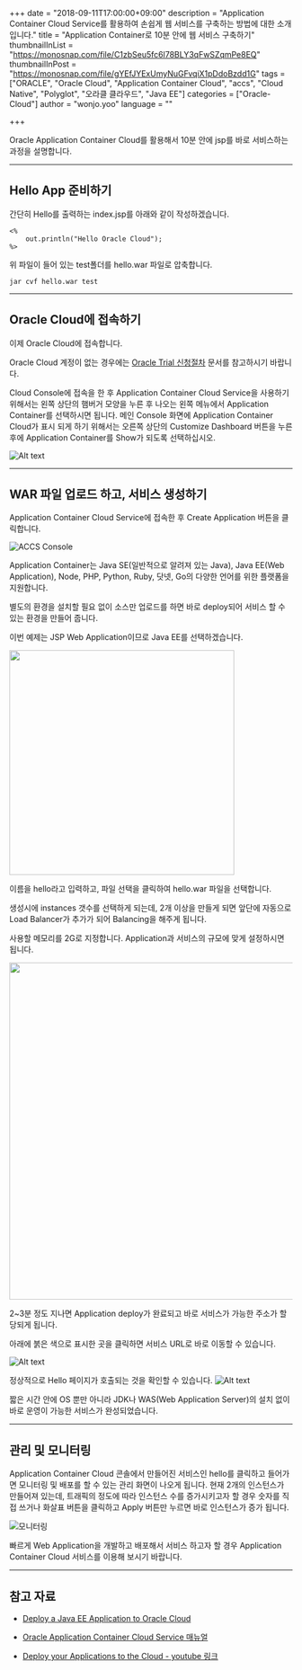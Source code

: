 +++
date = "2018-09-11T17:00:00+09:00"
description = "Application Container Cloud Service를 활용하여 손쉽게 웹 서비스를 구축하는 방법에 대한 소개입니다."
title = "Application Container로 10분 안에 웹 서비스 구축하기"
thumbnailInList = "https://monosnap.com/file/C1zbSeu5fc6l78BLY3qFwSZqmPe8EQ"
thumbnailInPost = "https://monosnap.com/file/gYEfJYExUmyNuGFvqiX1pDdoBzdd1G"
tags = ["ORACLE", "Oracle Cloud", "Application Container Cloud", "accs", "Cloud Native", "Polyglot", "오라클 클라우드", "Java EE"]
categories = ["Oracle-Cloud"]
author = "wonjo.yoo"
language = ""  

+++

Oracle Application Container Cloud를 활용해서 10분 안에 jsp를 바로 서비스하는 과정을 설명합니다.

***
## Hello App 준비하기
간단히 Hello를 출력하는 index.jsp를 아래와 같이 작성하겠습니다.
<pre><code><%
	out.println("Hello Oracle Cloud");
%>
</code></pre>
위 파일이 들어 있는 test폴더를 hello.war 파일로 압축합니다.
<pre><code>jar cvf hello.war test
</code></pre>

***
## Oracle Cloud에 접속하기
이제 Oracle Cloud에 접속합니다.

Oracle Cloud 계정이 없는 경우에는 [Oracle Trial 신청절차](http://www.oracloud.kr/post/oracle_cloud_trial/) 문서를 참고하시기 바랍니다.

Cloud Console에 접속을 한 후 Application Container Cloud Service을 사용하기 위해서는 왼쪽 상단의 햄버거 모양을 누른 후 나오는 왼쪽 메뉴에서 Application Container를 선택하시면 됩니다.
메인 Console 화면에 Application Container Cloud가 표시 되게 하기 위해서는 오른쪽 상단의 Customize Dashboard 버튼을 누른 후에 Application Container를 Show가 되도록 선택하십시오.

![Alt text](https://monosnap.com/image/LIGkJ4WygoYBQUMkKvbMOkK0ztHPSM.png)

***
## WAR 파일 업로드 하고, 서비스 생성하기
Application Container Cloud Service에 접속한 후 Create Application 버튼을 클릭합니다.
 
![ACCS Console](https://monosnap.com/image/TpZHnDnQkA994lplcHGpvIhZfNXqXU.png)

Application Container는 Java SE(일반적으로 알려져 있는 Java), Java EE(Web Application), Node, PHP, Python, Ruby, 닷넷, Go의 다양한 언어를 위한 플랫폼을 지원합니다. 

별도의 환경을 설치할 필요 없이 소스만 업로드를 하면 바로 deploy되어 서비스 할 수 있는 환경을 만들어 줍니다.

이번 예제는 JSP Web Application이므로 Java EE를 선택하겠습니다.

<img src="https://monosnap.com/image/yKmANQHhR6x72l77GR1l0Fsym180Ib.png" width=400>

이름을 hello라고 입력하고, 파일 선택을 클릭하여 hello.war 파일을 선택합니다.

생성시에 instances 갯수를 선택하게 되는데, 2개 이상을 만들게 되면 앞단에 자동으로 Load Balancer가 추가가 되어 Balancing을 해주게 됩니다. 

사용할 메모리를 2G로 지정합니다. Application과 서비스의 규모에 맞게 설정하시면 됩니다.

<img src="https://monosnap.com/image/mCIMdSRrScQvzojQSTFHXGc6hPdDVe.png" width=600>

2~3분 정도 지나면 Application deploy가 완료되고 바로 서비스가 가능한 주소가 할당되게 됩니다.

아래에 붉은 색으로 표시한 곳을 클릭하면 서비스 URL로 바로 이동할 수 있습니다.

![Alt text](https://monosnap.com/image/4NDkNuZl6mLoxmPjBlFsUowhwUPFCD.png)

정상적으로 Hello 페이지가 호출되는 것을 확인할 수 있습니다.
![Alt text](https://monosnap.com/image/6YLl1VnObhym5lXphPFyiSbB08ATmg.png)

짧은 시간 안에 OS 뿐만 아니라 JDK나 WAS(Web Application Server)의 설치 없이 바로 운영이 가능한 서비스가 완성되었습니다.

***
## 관리 및 모니터링
Application Container Cloud 콘솔에서 만들어진 서비스인 hello를 클릭하고 들어가면 모니터링 및 배포를 할 수 있는 관리 화면이 나오게 됩니다.
현재 2개의 인스턴스가 만들어져 있는데, 트래픽의 정도에 따라 인스턴스 수를 증가시키고자 할 경우 숫자를 직접 쓰거나 화살표 버튼을 클릭하고 Apply 버튼만 누르면 바로 인스턴스가 증가 됩니다.

![모니터링](https://monosnap.com/image/eUUw3PohUAGyU7MW1Z7Ysg2d73fH4l.png)

빠르게 Web Application을 개발하고 배포해서 서비스 하고자 할 경우 Application Container Cloud 서비스를 이용해 보시기 바랍니다.

***
## 참고 자료
- [Deploy a Java EE Application to Oracle Cloud](http://www.oracle.com/webfolder/technetwork/tutorials/obe/cloud/apaas/javaEE/java-ee-basic-accs/java-ee-basic-accs.html)

- [Oracle Application Container Cloud Service 매뉴얼](https://docs.oracle.com/en/cloud/paas/app-container-cloud/index.html)

- [Deploy your Applications to the Cloud - youtube 링크](https://www.youtube.com/watch?v=NqeuyUuuXrU)